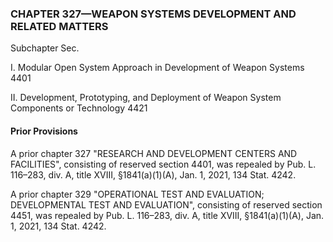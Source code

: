 ### **CHAPTER 327—WEAPON SYSTEMS DEVELOPMENT AND RELATED MATTERS** ###

Subchapter Sec.

I. Modular Open System Approach in Development of Weapon Systems 4401

II. Development, Prototyping, and Deployment of Weapon System Components or Technology 4421

#### Prior Provisions ####

A prior chapter 327 "RESEARCH AND DEVELOPMENT CENTERS AND FACILITIES", consisting of reserved section 4401, was repealed by Pub. L. 116–283, div. A, title XVIII, §1841(a)(1)(A), Jan. 1, 2021, 134 Stat. 4242.

A prior chapter 329 "OPERATIONAL TEST AND EVALUATION; DEVELOPMENTAL TEST AND EVALUATION", consisting of reserved section 4451, was repealed by Pub. L. 116–283, div. A, title XVIII, §1841(a)(1)(A), Jan. 1, 2021, 134 Stat. 4242.